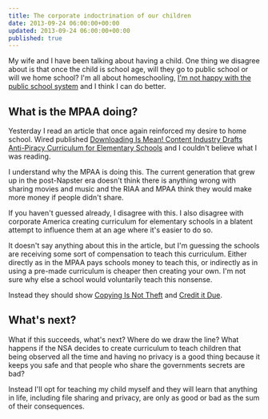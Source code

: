 ```yaml
---
title: The corporate indoctrination of our children
date: 2013-09-24 06:00:00+00:00
updated: 2013-09-24 06:00:00+00:00
published: true
---
```


My wife and I have been talking about having a child. One thing we disagree about is that once the child is school age, will they go to public school or will we home school?  I'm all about homeschooling, [I'm not happy with the public school system](http://www.youtube.com/watch?v=sXpbONjV1Jc) and I think I can do better.

## What is the MPAA doing?

Yesterday I read an article that once again reinforced my desire to home school.  Wired published [Downloading Is Mean! Content Industry Drafts Anti-Piracy Curriculum for Elementary Schools](http://www.wired.com/threatlevel/2013/09/mpaa-school-propaganda/) and I couldn't believe what I was reading.

I understand why the MPAA is doing this.  The current generation that grew up in the post-Napster era doesn't think there is anything wrong with sharing movies and music and the RIAA and MPAA think they would make more money if people didn't share.

If you haven't guessed already, I disagree with this.  I also disagree with corporate America creating curriculum for elementary schools in a blatent attempt to influence them at an age where it's easier to do so.

It doesn't say anything about this in the article, but I'm guessing the schools are receiving some sort of compensation to teach this curriculum.  Either directly as in the MPAA pays schools money to teach this, or indirectly as in using a pre-made curriculum is cheaper then creating your own.  I'm not sure why else a school would voluntarily teach this nonsense.

Instead they should show [Copying Is Not Theft](http://www.youtube.com/watch?v=IeTybKL1pM4) and [Credit it Due](http://www.youtube.com/watch?v=dPtH2KPuQbs).

## What's next?

What if this succeeds, what's next?  Where do we draw the line?  What happens if the NSA decides to create curriculum to teach children that being observed all the time and having no privacy is a good thing because it keeps you safe and that people who share the governments secrets are bad?

Instead I'll opt for teaching my child myself and they will learn that anything in life, including file sharing and privacy, are only as good or bad as the sum of their consequences.

